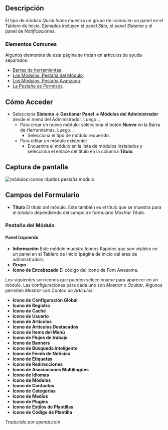 <!-- Filename: Help4.x:Admin_Modules:_Quick_Icons  / Display title: Modules : Icônes Rapides -->

## Descripción

El tipo de módulo *Quick Icons* muestra un grupo de iconos en un panel en el 
Tablero de Inicio. Ejemplos incluyen el panel *Sitio*, el panel *Sistema* y 
el panel de *Notificaciones*.

### Elementos Comunes

Algunos elementos de esta página se tratan en artículos de ayuda separados:

* [Barras de herramientas](jdocmanual?article=help/common-elements/toolbars).
* [Los Módulos: Pestaña del Módulo](jdocmanual?article=help/modules/modules-module-tab).
* [Los Módulos: Pestaña Avanzada](jdocmanual?article=help/modules/modules-advanced-tab).
* [La Pestaña de Permisos](jdocmanual?article=help/common-elements/edit-permissions).

## Cómo Acceder

- Selecciona **Sistema → Gestionar Panel → Módulos del Administrador** desde
  el menú del Administrador. Luego...
  - Para crear un nuevo módulo: selecciona el botón **Nuevo** en la Barra de Herramientas. Luego...
    - Selecciona el tipo de módulo requerido.
  - Para editar un módulo existente:
    - Encuentra el módulo en la lista de módulos instalados y selecciona el
      enlace del título en la columna **Título**.

## Captura de pantalla

![módulos iconos rápidos pestaña módulo](../../../es/images/modules-admin/modules-quick-icons-module-tab.png)

## Campos del Formulario

- **Título** El título del módulo. Este también es el título que se muestra
  para el módulo dependiendo del campo de formulario *Mostrar Título*.

### Pestaña del Módulo

#### Panel Izquierdo

- **Información** Este módulo muestra Iconos Rápidos que son visibles en un panel
  en el Tablero de Inicio (página de inicio del área de administrador).
- **Grupo**
- **Icono de Encabezado** El código del icono de Font Awesome.

Los siguientes son iconos que pueden seleccionarse para aparecer en un módulo. Las 
configuraciones para cada uno son *Mostrar* o *Ocultar*. Algunos permiten *Mostrar con Conteo de Artículos*.

- **Icono de Configuración Global**
- **Icono de Registro**
- **Icono de Caché**
- **Icono de Usuario**
- **Icono de Artículos**
- **Icono de Artículos Destacados**
- **Icono de Ítems del Menú**
- **Icono de Flujos de trabajo**
- **Icono de Banners**
- **Icono de Búsqueda Inteligente**
- **Icono de Feeds de Noticias**
- **Icono de Etiquetas**
- **Icono de Redirecciones**
- **Icono de Asociaciones Multilingües**
- **Icono de Idiomas**
- **Icono de Módulos**
- **Icono de Contactos**
- **Icono de Categorías**
- **Icono de Medios**
- **Icono de Plugins**
- **Icono de Estilos de Plantillas**
- **Icono de Código de Plantilla**

*Traducido por openai.com*

